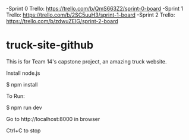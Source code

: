 -Sprint 0 Trello: https://trello.com/b/QmS663Z2/sprint-0-board
-Sprint 1 Trello: https://trello.com/b/2SC5uuH3/sprint-1-board
-Sprint 2 Trello: https://trello.com/b/zdwuZEIG/sprint-2-board

# truck-site-github
This is for Team 14's capstone project, an amazing truck website.

Install node.js

$ npm install 


To Run:

$ npm run dev

Go to http://localhost:8000 in browser

Ctrl+C to stop

